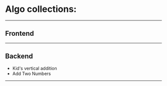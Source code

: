 # Algo collections:

---

## Frontend

---

## Backend

-   Kid's vertical addition
-   Add Two Numbers

---
